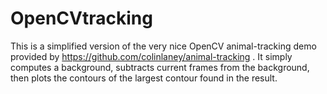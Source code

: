 # OpenCVtracking

This is a simplified version of the very nice OpenCV animal-tracking demo provided by https://github.com/colinlaney/animal-tracking .  It simply computes a background, subtracts current frames from the background, then plots the contours of the largest contour found in the result.
